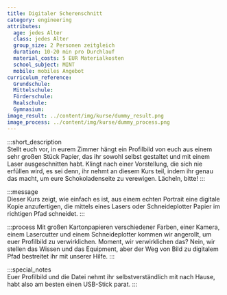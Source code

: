 ```yaml
---
title: Digitaler Scherenschnitt
category: engineering
attributes:
  age: jedes Alter
  class: jedes Alter
  group_size: 2 Personen zeitgleich
  duration: 10-20 min pro Durchlauf
  material_costs: 5 EUR Materialkosten
  school_subject: MINT
  mobile: mobiles Angebot
curriculum_reference:
  Grundschule:   
  Mittelschule:
  Förderschule:    
  Realschule:
  Gymnasium:
image_result: ../content/img/kurse/dummy_result.png
image_process: ../content/img/kurse/dummy_process.png
---
```

:::short_description  
Stellt euch vor, in eurem Zimmer hängt ein Profilbild von euch aus einem sehr großen Stück Papier, das ihr sowohl selbst gestaltet und mit einem Laser ausgeschnitten habt. Klingt nach einer Vorstellung, die sich nie erfüllen wird, es sei denn, ihr nehmt an diesem Kurs teil, indem ihr genau das macht, um eure Schokoladenseite zu verewigen. Lächeln, bitte!
:::

:::message  
Dieser Kurs zeigt, wie einfach es ist, aus einem echten Portrait eine digitale Kopie anzufertigen, die mittels eines Lasers oder Schneideplotter Papier im richtigen Pfad schneidet.
:::

:::process
Mit großen Kartonpapieren verschiedener Farben, einer Kamera, einem Lasercutter und einem Schneideplotter kommen wir angerollt, um euer Profilbild zu verwirklichen. Moment, wir verwirklichen das? Nein, wir stellen das Wissen und das Equipment, aber der Weg von Bild zu digitalem Pfad bestreitet ihr mit unserer Hilfe.
:::

:::special_notes  
Euer Profilbild und die Datei nehmt ihr selbstverständlich mit nach Hause, habt also am besten einen USB-Stick parat.
:::
